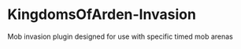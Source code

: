 KingdomsOfArden-Invasion
=================

Mob invasion plugin designed for use with specific timed mob arenas
